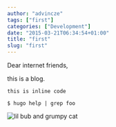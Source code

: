 ```yaml
---
author: "advincze"
tags: ["first"]
categories: ["Development"]
date: "2015-03-21T06:34:54+01:00"
title: "first"
slug: "first"
---
```


Dear internet friends,

this is a blog.

`this is inline code`

    $ hugo help | grep foo

![lil bub and grumpy cat]( /images/lil_bub_grumpy_cat-100052024-gallery.jpg "da title")

